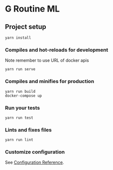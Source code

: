 # G Routine ML

## Project setup
```
yarn install
```

### Compiles and hot-reloads for development
Note remember to use URL of docker apis
```
yarn run serve
```

### Compiles and minifies for production
```
yarn run build
docker-compose up
```

### Run your tests
```
yarn run test
```

### Lints and fixes files
```
yarn run lint
```

### Customize configuration
See [Configuration Reference](https://cli.vuejs.org/config/).
